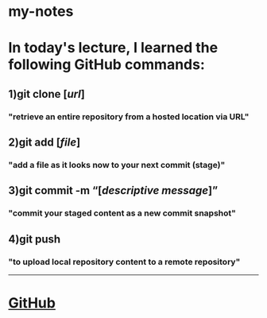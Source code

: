 # my-notes

# In today's lecture, I learned the following GitHub commands:

## 1)git clone **[*url*]**
 ### "retrieve an entire repository from a hosted location via URL"
 
## 2)git add **[*file*]**
 ### "add a file as it looks now to your next commit (stage)"

## 3)git commit **-m “[*descriptive message*]”**
 ### "commit your staged content as a new commit snapshot"

## 4)git push
 ### "to upload local repository content to a remote repository"
 ****

 # [GitHub](https://github.com)
 